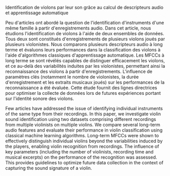 Identification de violons par leur son grâce au calcul de descripteurs audio et apprentissage automatique

Peu d'articles ont abordé la question de l'identification d'instruments d'une même famille à partir d'enregistrements audio. Dans cet article, nous étudions l'identification de violons à l'aide de deux ensembles de données. Tous deux sont constitués d'enregistrements de plusieurs violons joués par plusieurs violonistes. Nous comparons plusieurs descripteurs audio à long terme et évaluons leurs performances dans la classification des violons à l'aide d'algorithmes classiques d'apprentissage automatique. Les MFCCs à long terme se sont révélés capables de distinguer efficacement les violons, et ce au-delà des variabilités induites par les violonistes, permettant ainsi la reconnaissance des violons à partir d'enregistrements. L'influence de paramètres clés (notamment le nombre de violonistes, la durée d'enregistrement et les extraits musicaux joués) sur les performances de la reconnaissance a été évaluée. Cette étude fournit des lignes directrices pour optimiser la collecte de données lors de futures expériences portant sur l'identité sonore des violons.

Few articles have addressed the issue of identifying individual instruments of the same type from their recordings. In this paper, we investigate violin sound identification using two datasets comprising different recordings from multiple violinists on multiple violins. We compare several long-term audio features and evaluate their performance in violin classification using classical machine learning algorithms. Long-term MFCCs were shown to effectively distinguish individual violins beyond the variabilities induced by the players, enabling violin recognition from recordings. The influence of key parameters (including the number of violinists, recording time and musical excerpts) on the performance of the recognition was assessed. This provides guidelines to optimize future data collection in the context of capturing the sound signature of a violin.